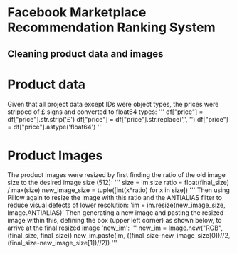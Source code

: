 # Facebook Marketplace Recommendation Ranking System

## Cleaning product data and images
# Product data
Given that all project data except IDs were object types, the prices were stripped of £ signs and converted to float64 types:
    '''
    df["price"] = df["price"].str.strip('£')
    df["price"] = df["price"].str.replace(',', '')
    df["price"] = df["price"].astype('float64')
    '''
# Product Images
The product images were resized by first finding the ratio of the old image size to the desired image size (512):
    '''
    size = im.size
    ratio = float(final_size) / max(size)
    new_image_size = tuple([int(x*ratio) for x in size])
    '''
Then using Pillow again to resize the image with this ratio and the ANTIALIAS filter to reduce visual defects of lower resolution:
    'im = im.resize(new_image_size, Image.ANTIALIAS)'
Then generating a new image and pasting the resized image within this, defining the box (upper left corner) as shown below, to arrive at the final resized image 'new_im':
    '''
    new_im = Image.new("RGB", (final_size, final_size))
    new_im.paste(im, ((final_size-new_image_size[0])//2, (final_size-new_image_size[1])//2))
    '''